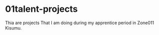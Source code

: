 # 01talent-projects
Thia are projects That I am doing during my apprentice period in Zone011 Kisumu.
